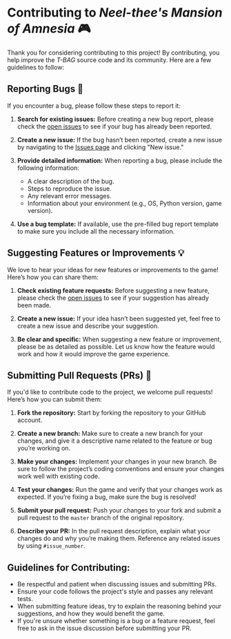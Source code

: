 # Contributing to *Neel-thee's Mansion of Amnesia* 🎮

Thank you for considering contributing to this project! By contributing, you help improve the *T-BAG* source code and its community. Here are a few guidelines to follow:

## Reporting Bugs 🐞

If you encounter a bug, please follow these steps to report it:

1. **Search for existing issues:** Before creating a new bug report, please check the [open issues](https://github.com/Flameblade375/Text-based-Adventure-Game-Source-Code/issues) to see if your bug has already been reported.
   
2. **Create a new issue:** If the bug hasn’t been reported, create a new issue by navigating to the [Issues page](https://github.com/Flameblade375/Text-based-Adventure-Game-Source-Code/issues) and clicking "New issue."

3. **Provide detailed information:** When reporting a bug, please include the following information:
   - A clear description of the bug.
   - Steps to reproduce the issue.
   - Any relevant error messages.
   - Information about your environment (e.g., OS, Python version, game version).

4. **Use a bug template:** If available, use the pre-filled bug report template to make sure you include all the necessary information.

## Suggesting Features or Improvements 💡

We love to hear your ideas for new features or improvements to the game! Here’s how you can share them:

1. **Check existing feature requests:** Before suggesting a new feature, please check the [open issues](https://github.com/Flameblade375/Text-based-Adventure-Game-Source-Code/issues) to see if your suggestion has already been made.
   
2. **Create a new issue:** If your idea hasn’t been suggested yet, feel free to create a new issue and describe your suggestion.

3. **Be clear and specific:** When suggesting a new feature or improvement, please be as detailed as possible. Let us know how the feature would work and how it would improve the game experience.

## Submitting Pull Requests (PRs) 🔀

If you'd like to contribute code to the project, we welcome pull requests! Here’s how you can submit them:

1. **Fork the repository:** Start by forking the repository to your GitHub account.
   
2. **Create a new branch:** Make sure to create a new branch for your changes, and give it a descriptive name related to the feature or bug you’re working on.

3. **Make your changes:** Implement your changes in your new branch. Be sure to follow the project’s coding conventions and ensure your changes work well with existing code.

4. **Test your changes:** Run the game and verify that your changes work as expected. If you’re fixing a bug, make sure the bug is resolved!

5. **Submit your pull request:** Push your changes to your fork and submit a pull request to the `master` branch of the original repository.

6. **Describe your PR:** In the pull request description, explain what your changes do and why you’re making them. Reference any related issues by using `#issue_number`.

## Guidelines for Contributing:
- Be respectful and patient when discussing issues and submitting PRs.
- Ensure your code follows the project's style and passes any relevant tests.
- When submitting feature ideas, try to explain the reasoning behind your suggestions, and how they would benefit the game.
- If you're unsure whether something is a bug or a feature request, feel free to ask in the issue discussion before submitting your PR.
